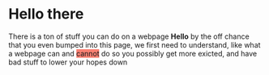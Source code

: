 # Hello there</h1>
<p> There is a ton of stuff you can do on a webpage <strong>Hello</strong> by the off chance that you even bumped into this page, we first need to understand, like what a webpage can and <span style="background: salmon;";">cannot</span> do so you possibly get more exicted, and have bad stuff to lower your hopes down
